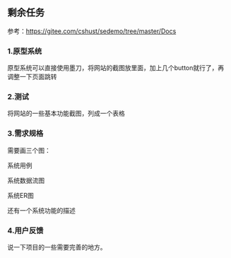 ## 剩余任务

参考：https://gitee.com/cshust/sedemo/tree/master/Docs

### 1.原型系统

原型系统可以直接使用墨刀，将网站的截图放里面，加上几个button就行了，再调整一下页面跳转

### 2.测试

将网站的一些基本功能截图，列成一个表格

### 3.需求规格

需要画三个图：

系统用例

系统数据流图

系统ER图

还有一个系统功能的描述

### 4.用户反馈

说一下项目的一些需要完善的地方。